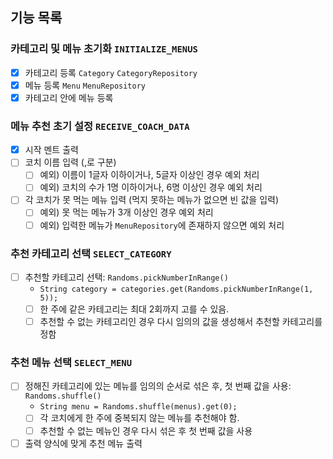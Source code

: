 ## 기능 목록

### 카테고리 및 메뉴 초기화 `INITIALIZE_MENUS`

- [x] 카테고리 등록 `Category` `CategoryRepository`
- [x] 메뉴 등록 `Menu` `MenuRepository`
- [x] 카테고리 안에 메뉴 등록

### 메뉴 추천 초기 설정  `RECEIVE_COACH_DATA`

- [x] 시작 멘트 출력
- [ ] 코치 이름 입력 (,로 구분)
    - [ ] 예외) 이름이 1글자 이하이거나, 5글자 이상인 경우 예외 처리
    - [ ] 예외) 코치의 수가 1명 이하이거나, 6명 이상인 경우 예외 처리
- [ ] 각 코치가 못 먹는 메뉴 입력 (먹지 못하는 메뉴가 없으면 빈 값을 입력)
    - [ ] 예외) 못 먹는 메뉴가 3개 이상인 경우 예외 처리
    - [ ] 예외) 입력한 메뉴가 `MenuRepository`에 존재하지 않으면 예외 처리

### 추천 카테고리 선택 `SELECT_CATEGORY`

- [ ] 추천할 카테고리 선택: `Randoms.pickNumberInRange()`
    - `String category = categories.get(Randoms.pickNumberInRange(1, 5));`
    - [ ] 한 주에 같은 카테고리는 최대 2회까지 고를 수 있음.
    - [ ] 추천할 수 없는 카테고리인 경우 다시 임의의 값을 생성해서 추천할 카테고리를 정함

### 추천 메뉴 선택  `SELECT_MENU`

- [ ] 정해진 카테고리에 있는 메뉴를 임의의 순서로 섞은 후, 첫 번째 값을 사용: `Randoms.shuffle()`
    - `String menu = Randoms.shuffle(menus).get(0);`
    - [ ] 각 코치에게 한 주에 중복되지 않는 메뉴를 추천해야 함.
    - [ ] 추천할 수 없는 메뉴인 경우 다시 섞은 후 첫 번째 값을 사용

- [ ] 출력 양식에 맞게 추천 메뉴 출력